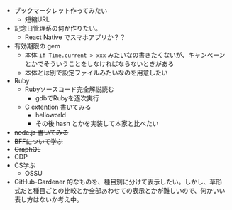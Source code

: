 - ブックマークレット作ってみたい
  - 短縮URL
- 記念日管理系の何か作りたい。
  - React Native でスマホアプリか？？
- 有効期限の gem
  - 本体 `if Time.current > xxx` みたいなの書きたくないが、キャンペーンとかでそういうことをしなければならないときがある
  - 本体とは別で設定ファイルみたいなのを用意したい
- Ruby
  - Rubyソースコード完全解説読む
    - gdbでRubyを逐次実行
  - C extention 書いてみる
    - helloworld
    - その後 hash とかを実装して本家と比べたい
- ~~node.js 書いてみる~~
- ~~BFFについて学ぶ~~
- ~~GraphQL~~
- CDP
- CS学ぶ
  - OSSU
- GitHub-Gardener 的なものを、種目別に分けて表示したい。しかし、草形式だと種目ごとの比較とか全部あわせての表示とかが難しいので、何かいい表し方はないか考え中。
